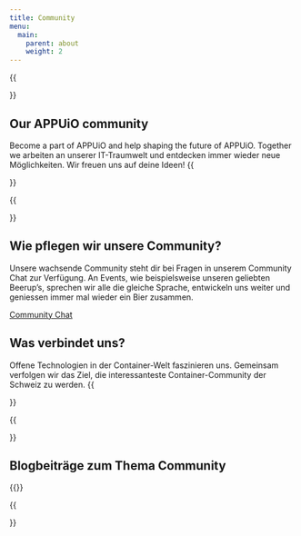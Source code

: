```yaml
---
title: Community
menu:
  main:
    parent: about
    weight: 2
---
```


{{<section class="darkblue">}}
# Our APPUiO community
Become a part of APPUiO and help shaping the future of APPUiO. Together we arbeiten an unserer IT-Traumwelt und entdecken immer wieder neue Möglichkeiten. Wir freuen uns auf deine Ideen!
{{</section>}}

{{<section>}}
## Wie pflegen wir unsere Community?
Unsere wachsende Community steht dir bei Fragen in unserem Community Chat zur Verfügung. An Events, wie beispielsweise unseren geliebten Beerup’s, sprechen wir alle die gleiche Sprache, entwickeln uns weiter und geniessen immer mal wieder ein Bier zusammen.

<a href="https://community.appuio.ch" target="_blank" class="button is-dark is-rounded mb-4">
  <span class="icon">
    <i class="fab fa-rocketchat"></i>
  </span>
  <span>Community Chat</span>
</a>

## Was verbindet uns?
Offene Technologien in der Container-Welt faszinieren uns. Gemeinsam verfolgen wir das Ziel, die interessanteste Container-Community der Schweiz zu werden.
{{</section>}}

{{<section class="cyan">}}

## Blogbeiträge zum Thema Community
{{<latest-blogposts community="true">}}

{{</section>}}